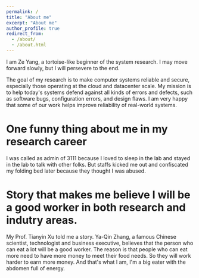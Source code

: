 ```yaml
---
permalink: /
title: "About me"
excerpt: "About me"
author_profile: true
redirect_from: 
  - /about/
  - /about.html
---
```


I am Ze Yang, a tortoise-like beginner of the system research. I may move forward slowly, but I will persevere to the end. 	

The goal of my research is to make computer systems reliable and secure, especially those operating at the cloud and datacenter scale. My mission is to help today's systems defend against all kinds of errors and defects, such as software bugs, configuration errors, and design flaws. I am very happy that some of our work helps improve reliability of real-world systems.

One funny thing about me in my research career
======
I was called as admin of 3111 because I loved to sleep in the lab and stayed in the lab to talk with other folks. But staffs kicked me out and confiscated my folding bed later because they thought I was abused.

Story that makes me believe I will be a good worker in both research and indutry areas.
======
My Prof. Tianyin Xu told me a story. Ya-Qin Zhang, a famous Chinese scientist, technologist and business executive, believes that the person who can eat a lot will be a good worker. The reason is that people who can eat more need to have more money to meet their food needs. So they will work harder to earn more money. And that's what I am, I'm a big eater with the abdomen full of energy.
